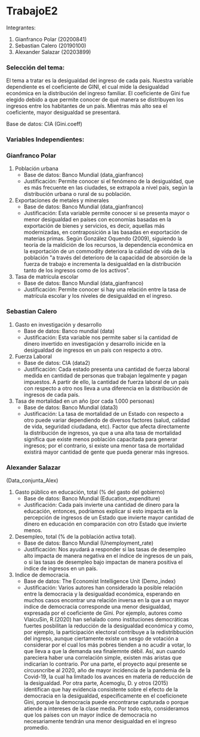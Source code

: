 # TrabajoE2

Integrantes:

1. Gianfranco Polar (20200841)
2. Sebastian Calero (20190100)
3. Alexander Salazar (20203899) 


### Selección del tema:

El tema a tratar es la desigualdad del ingreso de cada país. Nuestra variable dependiente es el coeficiente de GINI, el cual mide la desigualdad económica en la distribución del ingreso familiar.
El coeficiente de Gini fue elegido debido a que permite conocer de qué manera se distribuyen los ingresos entre los habitantes de un país. Mientras más alto sea el
coeficiente, mayor desigualdad se presentará.

Base de datos: CIA (Gini.coeff)

### Variables Independientes:

### Gianfranco Polar

1. Población urbana
      - Base de datos: Banco Mundial (data_gianfranco)
      - Justificación: Permite conocer si el fenómeno de la desigualdad, que es más frecuente en las ciudades, se extrapola a nivel país, según la distribución urbana o rural de su población.
2. Exportaciones de metales y minerales
      - Base de datos: Banco Mundial (data_gianfranco)
      - Justificación: Esta variable permite conocer si se presenta mayor o menor desigualdad en países con economías basadas en la exportación de bienes y servicios, es decir, aquellas más modernizadas, en contraposición a las basadas en exportación de materias primas. Según González Oquendo (2009), siguiendo la teoría de la maldición de los recursos, la dependencia económica en la exportación de un commodity deteriora la calidad de vida de la población "a través del deterioro de la capacidad de absorción de la fuerza de trabajo e incrementa la desigualdad en la distribución tanto de los ingresos como de los activos".
3. Tasa de matrícula escolar
      - Base de datos: Banco Mundial (data_gianfranco)
      - Justificación: Permite conocer si hay una relación entre la tasa de matrícula escolar y los niveles de desigualdad en el ingreso. 

### Sebastian Calero

1. Gasto en investigación y desarrollo
      - Base de datos: Banco mundial (data)
      - Justificación: Esta variable nos permite saber si la cantidad de dinero invertido en investigación y desarrollo inicide en la desigualdad de ingresos en un país con respecto a otro.
2. Fuerza Laboral
      - Base de datos: CIA (data2)
      - Justificación: Cada estado presenta una cantidad de fuerza laboral medida en cantidad de personas que trabajan legalmente y pagan impuestos. A partir de ello, la cantidad de fuerza laboral de un país con respecto a otro nos lleva a una diferencia en la distribución de ingresos de cada país.
3. Tasa de mortalidad en un año (por cada 1.000 personas)
      - Base de datos: Banco Mundial (data3)
      - Justificación: La tasa de mortalidad de un Estado con respecto a otro puede variar dependiendo de diversos factores (salud, calidad de vida, seguridad ciudadana, etc). Factor que afecta directamente la distribución de ingresos, ya que a una alta tasa de mortalidad significa que existe menos población capacitada para generar ingresos; por el contrario, si existe una menor tasa de mortalidad existirá mayor cantidad de gente que pueda generar más ingresos. 
### Alexander Salazar 

(Data_conjunta_Alex)

1. Gasto público en educación, total (% del gasto del gobierno)
      - Base de datos: Banco Mundial (Education_expenditure)
      - Justificación: Cada país invierte una cantidad de dinero para la educación, entonces, podríamos explicar si esto impacta en la percepción de ingresos de un Estado que invierte mayor cantidad de dinero en educación en comparación con otro Estado que invierte menos.
2. Desempleo, total (% de la población activa total). 
      - Base de datos: Banco Mundial (Unemployment_rate)
      - Justificación: Nos ayudará a responder si las tasas de desempleo alto impacta de manera negativa en el índice de ingresos de un país, o si las tasas de desempleo bajo impactan de manera positiva el índice de ingresos en un país.
3. Indice de democracia. 
      - Base de datos: The Economist Intelligence Unit (Demo_index)
      - Justificación: Varios autores han considerado la posible relación entre la democracia y la desigualdad económica, esperando en muchos casos encontrar una relación inversa en la que a un mayor índice de democracia corresponde una menor desigualdad, expresada por el coeficiente de Gini. Por ejemplo, autores como VlaicuSin, R.(2020) han señalado como instituciones democráticas fuertes posbilitan la reducción de la desigualdad económica y como, por ejemplo, la participación electoral contribuye a la redistribbución del ingreso, aunque ciertamente existe un sesgo de votación a considerar por el cual los más pobres tienden a no acudir a votar, lo que lleva a que la demanda sea finalemnte débil. Así, aun cuando pareciera haber una correlación simple, existen más aristas que indicarían lo contrario. Por una parte, el proyecto aquí presente se circusncribe al 2020, año de mayor incidencia de la pandemia de la Covid-19, la cual ha limitado los avances en materia de reducción de la desigualdad. Por otra parte, Acemoglu, D. y otros (2015) identifican que hay evidencia consistente sobre el efecto de la democracia en la desigualdad, especificamente en el coeficionete Gini, porque la democracia puede encontrarse capturada o porque atiende a intereses de la clase media. Por todo esto, consideramos que los países con un mayor índice de democracia no necesariamente tendrán una menor desigualdad en el ingreso promedio. 
